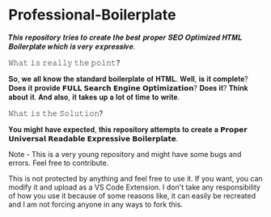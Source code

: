 # Professional-Boilerplate
𝑻𝒉𝒊𝒔 𝒓𝒆𝒑𝒐𝒔𝒊𝒕𝒐𝒓𝒚 𝒕𝒓𝒊𝒆𝒔 𝒕𝒐 𝒄𝒓𝒆𝒂𝒕𝒆 𝒕𝒉𝒆 𝒃𝒆𝒔𝒕 𝒑𝒓𝒐𝒑𝒆𝒓 𝑺𝑬𝑶 𝑶𝒑𝒕𝒊𝒎𝒊𝒛𝒆𝒅 𝑯𝑻𝑴𝑳 𝑩𝒐𝒊𝒍𝒆𝒓𝒑𝒍𝒂𝒕𝒆 𝒘𝒉𝒊𝒄𝒉 𝒊𝒔 𝒗𝒆𝒓𝒚 𝒆𝒙𝒑𝒓𝒆𝒔𝒔𝒊𝒗𝒆. 


𝚆𝚑𝚊𝚝 𝚒𝚜 𝚛𝚎𝚊𝚕𝚕𝚢 𝚝𝚑𝚎 𝚙𝚘𝚒𝚗𝚝?

𝐒𝐨, 𝐰𝐞 𝐚𝐥𝐥 𝐤𝐧𝐨𝐰 𝐭𝐡𝐞 𝐬𝐭𝐚𝐧𝐝𝐚𝐫𝐝 𝐛𝐨𝐢𝐥𝐞𝐫𝐩𝐥𝐚𝐭𝐞 𝐨𝐟 𝐇𝐓𝐌𝐋. 𝐖𝐞𝐥𝐥, 𝐢𝐬 𝐢𝐭 𝐜𝐨𝐦𝐩𝐥𝐞𝐭𝐞? 𝐃𝐨𝐞𝐬 𝐢𝐭 𝐩𝐫𝐨𝐯𝐢𝐝𝐞 𝗙𝗨𝗟𝗟 𝗦𝗲𝗮𝗿𝗰𝗵 𝗘𝗻𝗴𝗶𝗻𝗲 𝗢𝗽𝘁𝗶𝗺𝗶𝘇𝗮𝘁𝗶𝗼𝗻?  𝐃𝐨𝐞𝐬 𝐢𝐭? 𝐓𝐡𝐢𝐧𝐤 𝐚𝐛𝐨𝐮𝐭 𝐢𝐭. 𝐀𝐧𝐝 𝐚𝐥𝐬𝐨, 𝐢𝐭 𝐭𝐚𝐤𝐞𝐬 𝐮𝐩 𝐚 𝐥𝐨𝐭 𝐨𝐟 𝐭𝐢𝐦𝐞 𝐭𝐨 𝐰𝐫𝐢𝐭𝐞.


𝚆𝚑𝚊𝚝 𝚒𝚜 𝚝𝚑𝚎 𝚂𝚘𝚕𝚞𝚝𝚒𝚘𝚗?

𝐘𝐨𝐮 𝐦𝐢𝐠𝐡𝐭 𝐡𝐚𝐯𝐞 𝐞𝐱𝐩𝐞𝐜𝐭𝐞𝐝, 𝐭𝐡𝐢𝐬 𝐫𝐞𝐩𝐨𝐬𝐢𝐭𝐨𝐫𝐲 𝐚𝐭𝐭𝐞𝐦𝐩𝐭𝐬 𝐭𝐨 𝐜𝐫𝐞𝐚𝐭𝐞 𝐚 𝗣𝗿𝗼𝗽𝗲𝗿 𝗨𝗻𝗶𝘃𝗲𝗿𝘀𝗮𝗹  𝗥𝗲𝗮𝗱𝗮𝗯𝗹𝗲 𝗘𝘅𝗽𝗿𝗲𝘀𝘀𝗶𝘃𝗲 𝗕𝗼𝗶𝗹𝗲𝗿𝗽𝗹𝗮𝘁𝗲. 

Note - This is a very young repository and might have some bugs and errors. Feel free to contribute.  

This is not protected by anything and feel free to use it. If you want, you can modify it and upload as a VS Code Extension. I don't take any responsibility of how you use it because of some reasons like, it can easily be recreated and I am not forcing anyone in any ways to fork this. 

